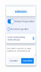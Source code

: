 <img src="https://github.com/akbaralievv/Blocker/blob/main/assets/images/Screenshot_1.png" alt="альтернативный текст" width="100" height="200">
